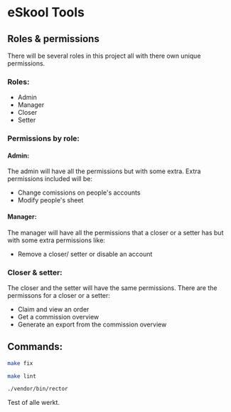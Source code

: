 # eSkool Tools

## Roles & permissions

There will be several roles in this project all with there own unique permissions.

### Roles:

-   Admin
-   Manager
-   Closer
-   Setter

### Permissions by role:

#### Admin:

The admin will have all the permissions but with some extra. Extra permissions included will be:

-   Change comissions on people's accounts
-   Modify people's sheet

#### Manager:

The manager will have all the permissions that a closer or a setter has but with some extra permissions like:

-   Remove a closer/ setter or disable an account

### Closer & setter:

The closer and the setter will have the same permissions. There are the permissons for a closer or a setter:

-   Claim and view an order
-   Get a commission overview
-   Generate an export from the commission overview

## Commands:

```bash
make fix
```

```bash
make lint
```

```bash
./vendor/bin/rector
```

Test of alle werkt.
